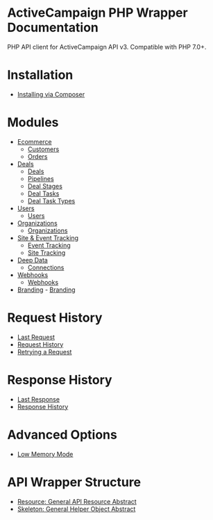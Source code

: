 # ActiveCampaign PHP Wrapper Documentation
PHP API client for ActiveCampaign API v3.
Compatible with PHP 7.0+.

# Installation
- [Installing via Composer](/docs/installation/README.md)

# Modules
- [Ecommerce](/docs/ecommerce/)
    - [Customers](/docs/ecommerce/customers.md)
    - [Orders](/docs/ecommerce/orders.md)
- [Deals](/docs/deals/)
    - [Deals](/docs/deals/deals.md)
    - [Pipelines](/docs/deals/deal-pipelines.md)
    - [Deal Stages](/docs/deals/deal-stages.md)
    - [Deal Tasks](/docs/deals/deal-tasks.md)
    - [Deal Task Types](/docs/deals/deal-task-types.md)
- [Users](/docs/users/)
    - [Users](/docs/users/users.md)
- [Organizations](/docs/organizations/)
    - [Organizations](/docs/organizations/organizations.md)
- [Site & Event Tracking](/docs/deep-data/)
    - [Event Tracking](/docs/deep-data/connections.md)
    - [Site Tracking](/docs/deep-data/connections.md)
- [Deep Data](/docs/deep-data/)
    - [Connections](/docs/deep-data/connections.md)
- [Webhooks](/docs/webhooks/)
    - [Webhooks](/docs/webhooks/webhooks.md)
- [Branding](/docs/webhooks/)
        - [Branding](/docs/webhooks/webhooks.md)


# Request History
- [Last Request](/docs/low-memory/)
- [Request History](/docs/low-memory/)
- [Retrying a Request](/docs/low-memory/)

# Response History
- [Last Response](/docs/low-memory/)
- [Response History](/docs/low-memory/)

# Advanced Options
- [Low Memory Mode](/docs/low-memory/)

# API Wrapper Structure
- [Resource: General API Resource Abstract]()
- [Skeleton: General Helper Object Abstract]()
